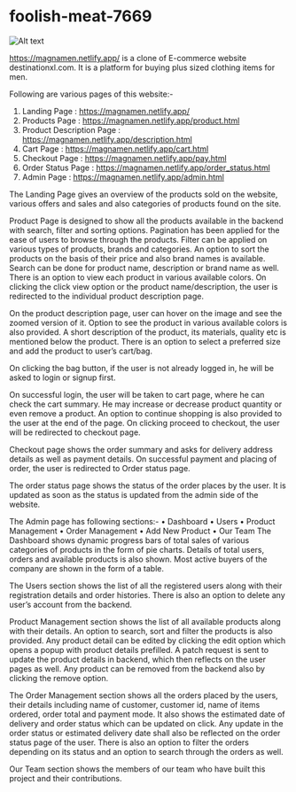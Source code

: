 # foolish-meat-7669
![Alt text](relative%20path/to/img.jpg?raw=true "Title")

https://magnamen.netlify.app/ is a clone of E-commerce website destinationxl.com. It is a platform for buying plus sized clothing items for men.

Following are various pages of this website:-
1. Landing Page : https://magnamen.netlify.app/
2. Products Page : https://magnamen.netlify.app/product.html
3. Product Description Page : https://magnamen.netlify.app/description.html
4. Cart Page : https://magnamen.netlify.app/cart.html
5. Checkout Page : https://magnamen.netlify.app/pay.html
6. Order Status Page : https://magnamen.netlify.app/order_status.html
7. Admin Page : https://magnamen.netlify.app/admin.html

The Landing Page gives an overview of the products sold on the website, various offers and sales and also categories of products found on the site.
 
Product Page is designed to show all the products available in the backend with search, filter and sorting options. Pagination has been applied for the ease of users to browse through the products.
Filter can be applied on various types of products, brands and categories. An option to sort the products on the basis of their price and also brand names is available. Search can be done for product name, description or brand name as well.
There is an option to view each product in various available colors. On clicking the click view option or the product name/description, the user is redirected to the individual product description page.
 

On the product description page, user can hover on the image and see the zoomed version of it. Option to see the product in various available colors is also provided. A short description of the product, its materials, quality etc is mentioned below the product. There is an option to select a preferred size and add the product to user’s cart/bag.
 
On clicking the bag button, if the user is not already logged in, he will be asked to login or signup first. 
 
On successful login, the user will be taken to cart page, where he can check the cart summary. He may increase or decrease product quantity or even remove a product. An option to continue shopping is also provided to the user at the end of the page. On clicking proceed to checkout, the user will be redirected to checkout page.
 
Checkout page shows the order summary and asks for delivery address details as well as payment details. On successful payment and placing of order, the user is redirected to Order status page.
 
The order status page shows the status of the order places by the user. It is updated as soon as the status is updated from the admin side of the website.
 

The Admin page has following sections:-
•	Dashboard
•	Users
•	Product Management
•	Order Management
•	Add New Product
•	Our Team
The Dashboard shows dynamic progress bars of total sales of various categories of products in the form of pie charts. Details of total users, orders and available products is also shown. Most active buyers of the company are shown in the form of a table.
 
The Users section shows the list of all the registered users along with their registration details and order histories. There is also an option to delete any user’s account from the backend.
 
Product Management section shows the list of all available products along with their details. An option to search, sort and filter the products is also provided. 
Any product detail can be edited by clicking the edit option which opens a popup with product details prefilled. A patch request is sent to update the product details in backend, which then reflects on the user pages as well. Any product can be removed from the backend also by clicking the remove option.
 
The Order Management section shows all the orders placed by the users, their details including name of customer, customer id, name of items ordered, order total and payment mode. It also shows the estimated date of delivery and order status which can be updated on click. Any update in the order status or estimated delivery date shall also be reflected on the order status page of the user. There is also an option to filter the orders depending on its status and an option to search through the orders as well.
  
Our Team section shows the members of our team who have built this project and their contributions.
 
